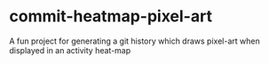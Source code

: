# commit-heatmap-pixel-art
A fun project for generating a git history which draws pixel-art when displayed in an activity heat-map
